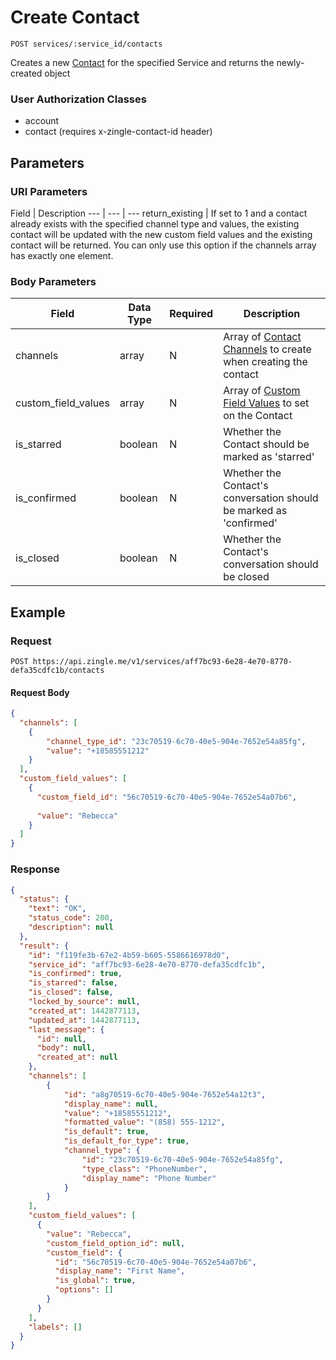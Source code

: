 # Create Contact

    POST services/:service_id/contacts
    
Creates a new [Contact] for the specified Service and returns the newly-created object

### User Authorization Classes 
* account
* contact (requires x-zingle-contact-id header)

## Parameters
### URI Parameters
Field | Description
--- | --- | ---
return_existing | If set to 1 and a contact already exists with the specified channel type and values, the existing contact will be updated with the new custom field values and the existing contact will be returned.  You can only use this option if the channels array has exactly one element.
### Body Parameters
Field | Data Type | Required | Description
--- | --- | --- | ---
channels | array | N | Array of [Contact Channels] to create when creating the contact
custom_field_values | array | N | Array of [Custom Field Values] to set on the Contact
is_starred | boolean |  N | Whether the Contact should be marked as 'starred'
is_confirmed | boolean | N | Whether the Contact's conversation should be marked as 'confirmed'
is_closed | boolean | N | Whether the Contact's conversation should be closed

## Example
### Request

    POST https://api.zingle.me/v1/services/aff7bc93-6e28-4e70-8770-defa35cdfc1b/contacts

#### Request Body    
```json
{
  "channels": [
    {
        "channel_type_id": "23c70519-6c70-40e5-904e-7652e54a85fg",
        "value": "+18585551212"
    }
  ],
  "custom_field_values": [
    {
      "custom_field_id": "56c70519-6c70-40e5-904e-7652e54a07b6",
      
      "value": "Rebecca"
    }
  ]
}
```

### Response
``` json
{
  "status": {
    "text": "OK",
    "status_code": 200,
    "description": null
  },
  "result": {
    "id": "f119fe3b-67e2-4b59-b605-5586616978d0",
    "service_id": "aff7bc93-6e28-4e70-8770-defa35cdfc1b",
    "is_confirmed": true,
    "is_starred": false,
    "is_closed": false,
    "locked_by_source": null,
    "created_at": 1442877113,
    "updated_at": 1442877113,
    "last_message": {
      "id": null,
      "body": null,
      "created_at": null
    },
    "channels": [
        {
            "id": "a8g70519-6c70-40e5-904e-7652e54a12t3",
            "display_name": null,
            "value": "+18585551212",
            "formatted_value": "(858) 555-1212",
            "is_default": true,
            "is_default_for_type": true,
            "channel_type": {
                "id": "23c70519-6c70-40e5-904e-7652e54a85fg",            
                "type_class": "PhoneNumber",
                "display_name": "Phone Number"
            }
        }
    ],
    "custom_field_values": [
      {
        "value": "Rebecca",
        "custom_field_option_id": null,
        "custom_field": {
          "id": "56c70519-6c70-40e5-904e-7652e54a07b6",
          "display_name": "First Name",
          "is_global": true,
          "options": []
        }
      }
    ],
    "labels": []
  }
}
```

[Contact]: README.md
[Custom Field Values]: /custom_field_values/README.md
[Contact Channels]: /contact_channels/README.md
